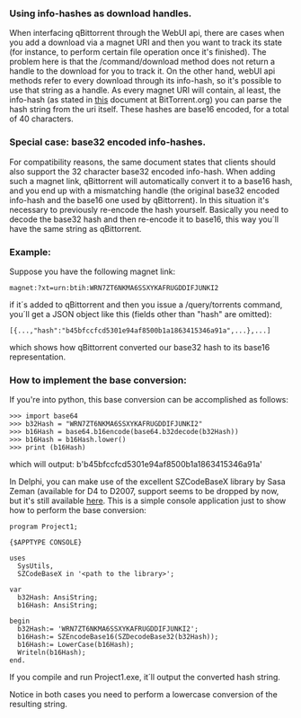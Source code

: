### Using info-hashes as download handles.

When interfacing qBittorrent through the WebUI api, there are cases when you add a download via a magnet URI and then you want to track its state (for instance, to perform certain file operation once it's finished). The problem here is that the /command/download method does not return a handle to the download for you to track it. On the other hand, webUI api methods refer to every download through its info-hash, so it's possible to use that string as a handle. As every magnet URI will contain, al least, the info-hash (as stated in [this](http://www.bittorrent.org/beps/bep_0009.html) document at BitTorrent.org) you can parse the hash string from the uri itself. These hashes are base16 encoded, for a total of 40 characters.

### Special case: base32 encoded info-hashes.

For compatibility reasons, the same document states that clients should also support the 32 character base32 encoded info-hash. When adding such a magnet link, qBittorrent will automatically convert it to a base16 hash, and you end up with a mismatching handle (the original base32 encoded info-hash and the base16 one used by qBittorrent). In this situation it's necessary to previously re-encode the hash yourself. Basically you need to decode the base32 hash and then re-encode it to base16, this way you´ll have the same string as qBittorrent.

### Example:
Suppose you have the following magnet link:

    magnet:?xt=urn:btih:WRN7ZT6NKMA6SSXYKAFRUGDDIFJUNKI2

if it´s added to qBittorrent and then you issue a /query/torrents command, you´ll get a JSON object like this (fields other than "hash" are omitted):

    [{...,"hash":"b45bfccfcd5301e94af8500b1a1863415346a91a",...},...]

which shows how qBittorrent converted our base32 hash to its base16 representation.

### How to implement the base conversion:

If you're into python, this base conversion can be accomplished as follows:

    >>> import base64
    >>> b32Hash = "WRN7ZT6NKMA6SSXYKAFRUGDDIFJUNKI2"
    >>> b16Hash = base64.b16encode(base64.b32decode(b32Hash))
    >>> b16Hash = b16Hash.lower()
    >>> print (b16Hash)

which will output: b'b45bfccfcd5301e94af8500b1a1863415346a91a'

In Delphi, you can make use of the excellent SZCodeBaseX library by Sasa Zeman (available for D4 to D2007, support seems to be dropped by now, but it's still available [here](http://www.torry.net/vcl/internet/coding/SZCodeBaseX.zip). This is a simple console application just to show how to perform the base conversion:

    program Project1;

    {$APPTYPE CONSOLE}

    uses
      SysUtils,
      SZCodeBaseX in '<path to the library>';

    var
      b32Hash: AnsiString;
      b16Hash: AnsiString;

    begin
      b32Hash:= 'WRN7ZT6NKMA6SSXYKAFRUGDDIFJUNKI2';
      b16Hash:= SZEncodeBase16(SZDecodeBase32(b32Hash));
      b16Hash:= LowerCase(b16Hash);
      Writeln(b16Hash);
    end.

If you compile and run Project1.exe, it´ll output the converted hash string.

Notice in both cases you need to perform a lowercase conversion of the resulting string.
